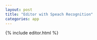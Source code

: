 ```yaml
---
layout: post
title: "Editor with Speach Recognition"
categories: app
---
```


{% include editor.html %}

